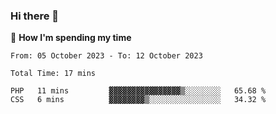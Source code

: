 ### Hi there 👋

🐛 **How I'm spending my time**
<!--START_SECTION:waka-->

```all_time
From: 05 October 2023 - To: 12 October 2023

Total Time: 17 mins

PHP   11 mins         ▓▓▓▓▓▓▓▓▓▓▓▓▓▓▓▓▒░░░░░░░░   65.68 %
CSS   6 mins          ▓▓▓▓▓▓▓▓▒░░░░░░░░░░░░░░░░   34.32 %
```

<!--END_SECTION:waka-->

<!--
**cugel2/cugel2** is a ✨ _special_ ✨ repository because its `README.md` (this file) appears on your GitHub profile.

Here are some ideas to get you started:

- 🔭 I’m currently working on ...
- 🌱 I’m currently learning ...
- 👯 I’m looking to collaborate on ...
- 🤔 I’m looking for help with ...
- 💬 Ask me about ...
- 📫 How to reach me: ...
- 😄 Pronouns: ...
- ⚡ Fun fact: ...
-->
